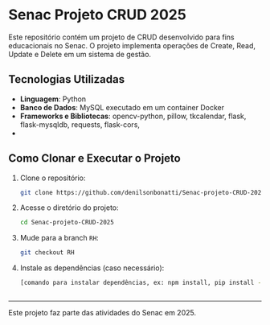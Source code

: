 # Senac Projeto CRUD 2025

Este repositório contém um projeto de CRUD desenvolvido para fins educacionais no Senac. O projeto implementa operações de Create, Read, Update e Delete em um sistema de gestão.

## Tecnologias Utilizadas

- **Linguagem**: Python
- **Banco de Dados**: MySQL executado em um container Docker
- **Frameworks e Bibliotecas**: opencv-python, pillow, tkcalendar, flask, flask-mysqldb, requests, flask-cors,
- 
## Como Clonar e Executar o Projeto

1. Clone o repositório:
   ```sh
   git clone https://github.com/denilsonbonatti/Senac-projeto-CRUD-2025.git
   ```
2. Acesse o diretório do projeto:
   ```sh
   cd Senac-projeto-CRUD-2025
   ```
3. Mude para a branch `RH`:
   ```sh
   git checkout RH
   ```
4. Instale as dependências (caso necessário):
   ```sh
   [comando para instalar dependências, ex: npm install, pip install -r requirements.txt]
   ```
   ```

---
Este projeto faz parte das atividades do Senac em 2025.
